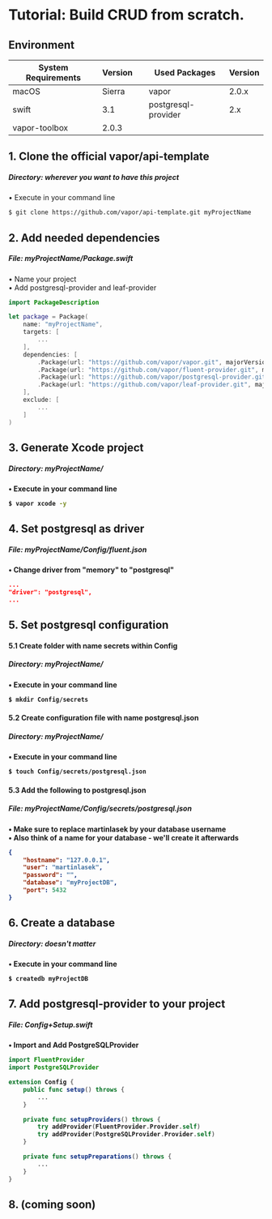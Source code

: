 # Tutorial: Build CRUD from scratch.

## Environment
System Requirements | Version |  | Used Packages | Version |
------------ | ------------- | ------------- | ------------- | ------------- |
macOS | Sierra |  | vapor | 2.0.x |
swift | 3.1 |  | postgresql-provider | 2.x |
vapor-toolbox | 2.0.3 |

## 1. Clone the official vapor/api-template
##### <b>Directory:</b> wherever you want to have this project
• Execute in your command line
```bash
$ git clone https://github.com/vapor/api-template.git myProjectName
```

## 2. Add needed dependencies
##### <b>File:</b> myProjectName/Package.swift
• Name your project <br />
• Add postgresql-provider and leaf-provider
```swift
import PackageDescription

let package = Package(
    name: "myProjectName",
    targets: [
        ...
    ],
    dependencies: [
        .Package(url: "https://github.com/vapor/vapor.git", majorVersion: 2),
        .Package(url: "https://github.com/vapor/fluent-provider.git", majorVersion: 1),
        .Package(url: "https://github.com/vapor/postgresql-provider.git", majorVersion: 2),
        .Package(url: "https://github.com/vapor/leaf-provider.git", majorVersion: 1)
    ],
    exclude: [
        ...
    ]
)
```

## 3. Generate Xcode project
##### <b>Directory:<b/> myProjectName/
• Execute in your command line
```bash
$ vapor xcode -y
```

## 4. Set postgresql as driver
##### <b>File:</b> myProjectName/Config/fluent.json
• Change driver from "memory" to "postgresql"
```json
...
"driver": "postgresql",
...
```

## 5. Set postgresql configuration
#### 5.1 Create folder with name secrets within Config
##### <b>Directory:</b> myProjectName/
• Execute in your command line
```bash
$ mkdir Config/secrets
```

#### 5.2 Create configuration file with name postgresql.json
##### <b>Directory:</b> myProjectName/
• Execute in your command line
```bash
$ touch Config/secrets/postgresql.json
```

#### 5.3 Add the following to postgresql.json
##### <b>File:</b> myProjectName/Config/secrets/postgresql.json
• Make sure to replace martinlasek by your database username <br />
• Also think of a name for your database - we'll create it afterwards
```json
{
    "hostname": "127.0.0.1",
    "user": "martinlasek",
    "password": "",
    "database": "myProjectDB",
    "port": 5432
}
```

## 6. Create a database
##### <b>Directory:</b> doesn't matter
• Execute in your command line
```bash
$ createdb myProjectDB
```

## 7. Add postgresql-provider to your project
##### <b>File:</b> Config+Setup.swift
• Import and Add PostgreSQLProvider
```swift
import FluentProvider
import PostgreSQLProvider

extension Config {
    public func setup() throws {
        ...
    }

    private func setupProviders() throws {
        try addProvider(FluentProvider.Provider.self)
        try addProvider(PostgreSQLProvider.Provider.self)
    }

    private func setupPreparations() throws {
        ...
    }
}
```

## 8. (coming soon)
